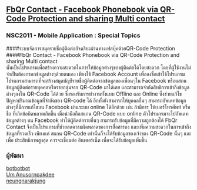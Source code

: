## [FbQr Contact - Facebook Phonebook via QR-Code Protection and sharing Multi contact](http://store.learnsquare.com/view/changeme:440) 

### NSC2011 - Mobile Application : Special Topics


####ระบบจัดการสมุดรายชื่อผู้ติดต่ออัจฉริยะผ่านทางเฟสบุ๊คด้วยQR-Code Protection    
####FbQr Contact - Facebook Phonebook via QR-Code Protection and sharing Multi contact   
นั้นเป็นโปรแกรมเพื่อสร้างความสะดวกในการให้ข้อมูลต่างๆของผู้ติดต่อได้โดยสะดวก โดยที่ผู้ใช้งานไม่จำเป็นต้องกรอกข้อมูลต่างๆด้วยตนเอง เพียงใช้ Facebook Account เพื่อลงชื่อเข้าใช้โปรแกรม โปรแกรมสามารถที่จะสร้างสมุดบัญชีรายชื่อผู้ติดต่อจากข้อมูลของเพื่อนๆใน Facebook หรือแสกนข้อมูลผู้ติดต่อรายบุคคลหรือรายกลุ่มจาก QR-Code มาได้เลย และสามารถจำกัดสิทธิการเข้าถึงข้อมูลต่างๆลงใน QR-Code ได้ด้วย ซึ่งรองรับการทำงานทั้งแบบ Offline และ Online ซึ่งช่วยแก้ไขปัญหาปริมาณข้อมูลที่จำกัดของ QR-code ได้ อีกทั้งยังสามารถให้บุคคลอื่นๆ สามารถอัพเดทข้อมูลต่างๆที่มีการแก้ไขบน Facebook ผ่านระบบ online ได้อีกด้วย เช่น ถ้ามีการ ให้เบอร์โทรศัพท์ หรือ ชื่อ ที่เกิดข้อผิดพลาดเกิดขึ้น เมื่อนำมือถือสแกน QR-Code แบบ online ตัวโปรแกรมจะไปอัพเดทข้อมูลต่างๆ บน Facebook ทำให้ผู้ติดต่อรายอื่นๆ สามารถรับข้อมูลที่มีความถูกต้องได้ FbQr Contact จึงเป็นโปรแกรมที่ช่วยลดความผิดพลาดของการสื่อสารลง และเพิ่มความสะดวกในการเข้าถึงข้อมูลที่รวดเร็ว เพียงแค่ สแกน QR-Code เท่านั้นก็จะได้รับข้อมูลของเจ้าของ QR-Code นั้นๆ และเพื่อ ประสิทธิภาพสูงสุด ควรจะเชื่อมต่อ อินเตอร์เน็ต เพื่อจะได้รับข้อมูลเพิ่มขึ้น

### ผู้พัฒนา
[botbotbot](https://github.com/ibotdotout)  
[Um Anusornpakdee](https://github.com/umitems)  
[neungnarakjung](https://github.com/neungnarakjung)  
